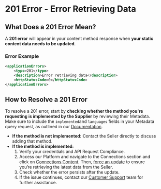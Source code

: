 ﻿---
sidebar_position: 8
---

# 201 Error - Error Retrieving Data

## What Does a 201 Error Mean?
A **201 error** will appear in your content method response when **your static content data needs to be updated**.

### Error Example
```xml
<applicationErrors>
    <type>201</type>
    <description>Error retrieving data</description>
    <httpStatusCode>0</httpStatusCode>
</applicationErrors>
```


## How to Resolve a 201 Error

To resolve a 201 error, start by **checking whether the method you're requesting is implemented by the Supplier** by reviewing their Metadata. Make sure to include the `implemented`and `languages` fields in your Metadata query request, as outlined in our [Documentation](/docs/apis/for-buyers/hotel-x-pull-buyers-api/content/metadata).
- **If the method is not implemented:** Contact the Seller directly to discuss adding that method.
- **If the method is implemented:**
    1. Verify your credentials and API Request Compliance.
    2. Access our Platform and navigate to the Connections section and click on [Connections Content](/kb/platform/app-features/connections/connections-content/content-management). Then, [force an update](/kb/platform/app-features/connections/connections-content/content-management#how-can-i-use-the-force-update-now-functionality) to ensure you’re retrieving the latest data from the Seller.
    5. Check whether the error persists after the update.
    6. If the issue continues, contact our [Customer Support](https://app.travelgate.com/support) team for further assistance.